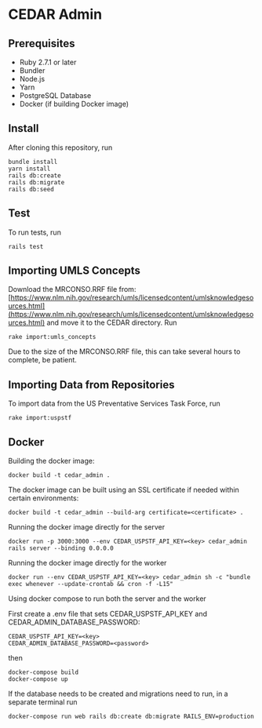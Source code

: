 # CEDAR Admin

## Prerequisites

* Ruby 2.7.1 or later
* Bundler
* Node.js
* Yarn
* PostgreSQL Database
* Docker (if building Docker image)

## Install

After cloning this repository, run

```
bundle install
yarn install
rails db:create
rails db:migrate
rails db:seed
```

## Test

To run tests, run

```
rails test
```

## Importing UMLS Concepts

Download the MRCONSO.RRF file from: [https://www.nlm.nih.gov/research/umls/licensedcontent/umlsknowledgesources.html](https://www.nlm.nih.gov/research/umls/licensedcontent/umlsknowledgesources.html) and move it to the CEDAR directory. Run

```
rake import:umls_concepts
```

Due to the size of the MRCONSO.RRF file, this can take several hours to complete, be patient.

## Importing Data from Repositories

To import data from the US Preventative Services Task Force, run

```
rake import:uspstf
```

## Docker

Building the docker image:

```
docker build -t cedar_admin .
```

The docker image can be built using an SSL certificate if needed within certain environments:

```
docker build -t cedar_admin --build-arg certificate=<certificate> .
```

Running the docker image directly for the server

```
docker run -p 3000:3000 --env CEDAR_USPSTF_API_KEY=<key> cedar_admin rails server --binding 0.0.0.0
```

Running the docker image directly for the worker

```
docker run --env CEDAR_USPSTF_API_KEY=<key> cedar_admin sh -c "bundle exec whenever --update-crontab && cron -f -L15"
```

Using docker compose to run both the server and the worker

First create a .env file that sets CEDAR_USPSTF_API_KEY and CEDAR_ADMIN_DATABASE_PASSWORD:

```
CEDAR_USPSTF_API_KEY=<key>
CEDAR_ADMIN_DATABASE_PASSWORD=<password>
```

then

```
docker-compose build
docker-compose up
```

If the database needs to be created and migrations need to run, in a separate terminal run

```
docker-compose run web rails db:create db:migrate RAILS_ENV=production
```
